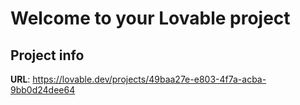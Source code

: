 # Welcome to your Lovable project

## Project info

**URL**: https://lovable.dev/projects/49baa27e-e803-4f7a-acba-9bb0d24dee64



